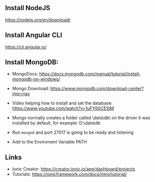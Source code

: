 ## Install NodeJS
https://nodejs.org/en/download/

## Install Angular CLI
https://cli.angular.io/

## Install MongoDB: 
- MongoDocs: https://docs.mongodb.com/manual/tutorial/install-mongodb-on-windows/
- Mongo Download: https://www.mongodb.com/download-center?jmp=nav
- Video helping how to install and set the database: https://www.youtube.com/watch?v=1uFY60CESlM

- Mongo normally creates a folder called \data\db\ on the driver it was installed by default, for example: D:\data\db
- Run `mongod` and port 27017 is going to be ready and listening
- Add to the Enviroment Variable PATH

## Links
- Ionic Creator: https://creator.ionic.io/app/dashboard/projects 
- Tutorials: https://ionicframework.com/docs/intro/tutorial/
